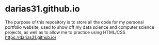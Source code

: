 # darias31.github.io

The purpose of this repository is to store all the code for my personal portfolio website, used to show off my data science and computer science projects, as well as to allow me to practice using HTML/CSS.
https://darias31.github.io/
